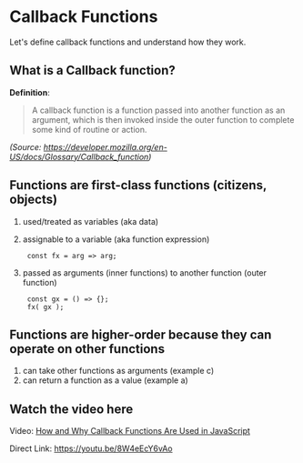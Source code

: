 
# Callback Functions
Let's define callback functions and understand how they work.
## What is a Callback function?
**Definition**:
> A callback function is a function passed into another function as an
> argument, which is then invoked inside the outer function to complete
> some kind of routine or action.

*(Source:  https://developer.mozilla.org/en-US/docs/Glossary/Callback_function)*
## Functions are first-class functions (citizens, objects)
1. used/treated as variables (aka data)
2. assignable to a variable (aka function expression)
      
	    const fx = arg => arg;

3. passed as arguments (inner functions) to another function (outer function)

		const gx = () => {};
		fx( gx );

## Functions are higher-order because they can operate on other functions
1.  can take other functions as arguments (example c)
2.  can return a function as a value (example a)

## Watch the video here
Video:  [How and Why Callback Functions Are Used in JavaScript](https://youtu.be/8W4eEcY6vAo)

Direct Link:  https://youtu.be/8W4eEcY6vAo
